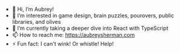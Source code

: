 - 👋 Hi, I’m Aubrey!
- 👀 I’m interested in game design, brain puzzles, pourovers, public libraries, and olives
- 🌱 I’m currently taking a deeper dive into React with TypeScript
- 📫 How to reach me: https://aubreysherman.com
- ⚡ Fun fact: I can't wink! Or whistle! Help!

<!---
aubrey-sherman/aubrey-sherman is a ✨ special ✨ repository because its `README.md` (this file) appears on your GitHub profile.
You can click the Preview link to take a look at your changes.
--->

